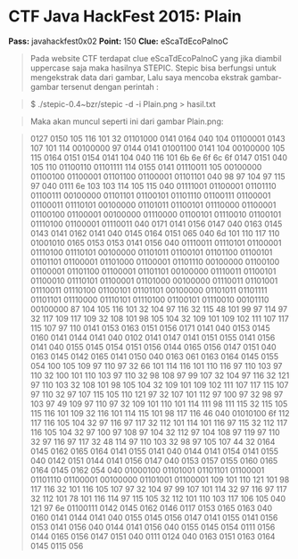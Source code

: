 # CTF Java HackFest 2015: Plain

**Pass:** javahackfest0x02
**Point:** 150
**Clue:** eScaTdEcoPaInoC

> Pada website CTF terdapat clue eScaTdEcoPaInoC yang jika diambil uppercase saja maka hasilnya STEPIC. Stepic bisa berfungsi untuk mengekstrak data dari gambar, Lalu saya mencoba ekstrak gambar-gambar tersenut dengan perintah :

> $ ./stepic-0.4~bzr/stepic -d -i Plain.png > hasil.txt

> Maka akan muncul seperti ini dari gambar Plain.png:

> 0127 0150 105 116 101 32 01101000 0141 0164 040 104 01100001 0143 107 101 114 00100000 97 0144 0141 01001100 0141 104 00100000 105 115 0164 0151 0154 0141 104 040 116 101 6b 6e 6f 6c 6f 0147 0151 040 105 110 01100110 01101111 114 0155 0141 01110011 105 00100000 01100100 01100001 01101100 01100001 01101101 040 98 97 104 97 115 97 040 0111 6e 103 103 114 105 115 040 01111001 01100001 01101110 01100111 00100000 01101101 01100101 01101110 01100111 01100001 01100011 01110101 00100000 01101011 01100101 01110000 01100001 01100100 01100001 00100000 01110000 01100101 01110010 01100101 01110100 01100001 01110011 040 0171 0141 0156 0147 040 0163 0145 0143 0141 0162 0141 040 0145 0164 0151 065 040 6d 101 110 117 110 01001010 0165 0153 0153 0141 0156 040 01110011 01110101 01100001 01110100 01110101 00100000 01101011 01100101 01101100 01100101 01101101 01100001 01101000 01100001 01101110 00100000 01100100 01100001 01101100 01100001 01101101 00100000 01110011 01100101 01100010 01110101 01100001 01101000 00100000 01110011 01101001 01110011 01110100 01100101 01101101 00100000 01101011 01101111 01101101 01110000 01110101 01110100 01100101 01110010 00101110 00100000 87 104 105 116 101 32 104 97 116 32 115 48 101 99 97 114 97 32 117 109 117 109 32 108 101 98 105 104 32 109 101 109 102 111 107 117 115 107 97 110 0141 0153 0163 0151 0156 0171 0141 040 0153 0145 0160 0141 0144 0141 040 0102 0141 0147 0141 0151 0155 0141 0156 0141 040 0155 0145 0154 0151 0156 0144 0165 0156 0147 0151 040 0163 0145 0142 0165 0141 0150 040 0163 061 0163 0164 0145 0155 054 100 105 109 97 110 97 32 66 101 114 116 101 110 116 97 110 103 97 110 32 100 101 110 103 97 110 32 98 108 97 99 107 32 104 97 116 32 121 97 110 103 32 108 101 98 105 104 32 109 101 109 102 111 107 117 115 107 97 110 32 97 107 115 105 110 121 97 32 107 101 112 97 100 97 32 98 97 103 97 49 109 97 110 97 32 109 101 110 101 114 111 98 111 115 32 115 105 115 116 101 109 32 116 101 114 115 101 98 117 116 46 040 01010100 6f 112 117 116 105 104 32 97 116 97 117 32 112 101 114 101 116 97 115 32 112 117 116 105 104 32 97 100 97 108 97 104 32 112 97 104 108 97 119 97 110 32 97 116 97 117 32 48 114 97 110 103 32 98 97 105 107 44 32 0164 0145 0162 0165 0164 0141 0155 0141 040 0144 0141 0154 0141 0155 040 0142 0151 0144 0141 0156 0147 040 0153 0157 0155 0160 0165 0164 0145 0162 054 040 01000100 01101001 01101101 01100001 01101110 01100001 00100000 01101001 01100001 109 101 110 121 101 98 117 116 32 101 116 105 107 97 32 104 97 99 107 101 114 32 97 116 97 117 32 112 101 78 101 116 114 97 115 105 32 112 101 110 103 117 106 105 040 121 97 6e 01100111 0142 0145 0162 0146 0117 0153 0165 0163 040 0160 0141 0144 0141 040 0155 0145 0156 0147 0141 0155 0141 0156 0153 0141 0156 040 0144 0141 0156 040 0155 0145 0154 0111 0156 0144 0165 0156 0147 0151 040 0111 0124 040 0163 0151 0163 0164 0145 0115 056
